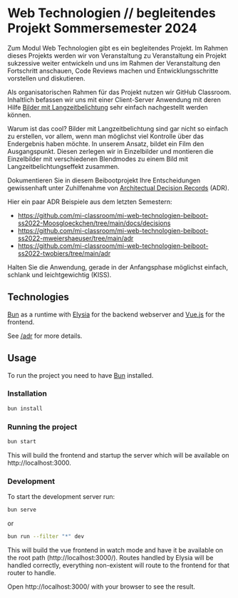 # Web Technologien // begleitendes Projekt Sommersemester 2024
Zum Modul Web Technologien gibt es ein begleitendes Projekt. Im Rahmen dieses Projekts werden wir von Veranstaltung zu Veranstaltung ein Projekt sukzessive weiter entwickeln und uns im Rahmen der Veranstaltung den Fortschritt anschauen, Code Reviews machen und Entwicklungsschritte vorstellen und diskutieren.

Als organisatorischen Rahmen für das Projekt nutzen wir GitHub Classroom. Inhaltlich befassen wir uns mit einer Client-Server Anwendung mit deren Hilfe [Bilder mit Langzeitbelichtung](https://de.wikipedia.org/wiki/Langzeitbelichtung) sehr einfach nachgestellt werden können.

Warum ist das cool? Bilder mit Langzeitbelichtung sind gar nicht so einfach zu erstellen, vor allem, wenn man möglichst viel Kontrolle über das Endergebnis haben möchte. In unserem Ansatz, bildet ein Film den Ausgangspunkt. Diesen zerlegen wir in Einzelbilder und montieren die Einzelbilder mit verschiedenen Blendmodes zu einem Bild mit Langzeitbelichtungseffekt zusammen.

Dokumentieren Sie in diesem Beibootprojekt Ihre Entscheidungen gewissenhaft unter Zuhilfenahme von [Architectual Decision Records](https://adr.github.io) (ADR).

Hier ein paar ADR Beispiele aus dem letzten Semestern:
- https://github.com/mi-classroom/mi-web-technologien-beiboot-ss2022-Moosgloeckchen/tree/main/docs/decisions
- https://github.com/mi-classroom/mi-web-technologien-beiboot-ss2022-mweiershaeuser/tree/main/adr
- https://github.com/mi-classroom/mi-web-technologien-beiboot-ss2022-twobiers/tree/main/adr

Halten Sie die Anwendung, gerade in der Anfangsphase möglichst einfach, schlank und leichtgewichtig (KISS).

## Technologies
[Bun](https://bun.sh/) as a runtime with [Elysia](https://elysiajs.com/) for the backend webserver and [Vue.js](https://vuejs.org/) for the frontend.

See [/adr](adr) for more details.

## Usage
To run the project you need to have [Bun](https://bun.sh/) installed.

### Installation
```bash
bun install
```

### Running the project 
```bash
bun start
```
This will build the frontend and startup the server which will be available on http://localhost:3000.

### Development
To start the development server run:
```bash
bun serve
```
or
```bash
bun run --filter "*" dev
```

This will build the vue frontend in watch mode and have it be available on the root path (http://localhost:3000/).
Routes handled by Elysia will be handled correctly, everything non-existent will route to the frontend for that router to handle.

Open http://localhost:3000/ with your browser to see the result.

